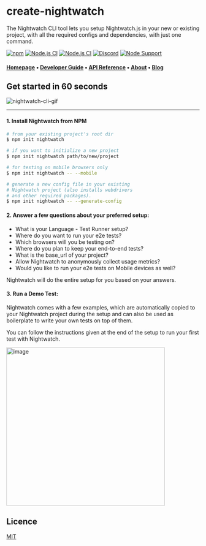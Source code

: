 # create-nightwatch

The Nightwatch CLI tool lets you setup Nightwatch.js in your new or existing project, with all the required configs and dependencies, with just one command.

[![npm](https://img.shields.io/npm/v/nightwatch.svg)](https://www.npmjs.com/package/nightwatch)
[![Node.js CI](https://github.com/nightwatchjs/create-nightwatch/actions/workflows/ubuntu-latest.yml/badge.svg?branch=main)](https://github.com/nightwatchjs/create-nightwatch/actions/workflows/ubuntu-latest.yml)
[![Node.js CI](https://github.com/nightwatchjs/create-nightwatch/actions/workflows/windows-latest.yml/badge.svg?branch=main)](https://github.com/nightwatchjs/create-nightwatch/actions/workflows/windows-latest.yml)
[![Discord][discord-badge]][discord]
[![Node Support](https://img.shields.io/badge/node-%3E12.x-brightgreen.svg)](https://github.com/nightwatchjs/nightwatch/blob/27a855a2ec0c2008073708d5a2286c2819584fdc/.github/workflows/build-node.yaml#L19)

#### [Homepage](https://nightwatchjs.org) &bullet; [Developer Guide](https://nightwatchjs.org/guide) &bullet; [API Reference](https://nightwatchjs.org/api) &bullet; [About](https://nightwatchjs.org/about) &bullet; [Blog](https://nightwatchjs.org/blog)

## Get started in 60 seconds
![nightwatch-cli-gif](https://user-images.githubusercontent.com/39924567/174841680-59664ff6-da2d-44a3-a1df-52d22c69b1e2.gif)

---

#### 1. Install Nightwatch from NPM

```sh
# from your existing project's root dir
$ npm init nightwatch

# if you want to initialize a new project
$ npm init nightwatch path/to/new/project

# for testing on mobile browsers only
$ npm init nightwatch -- --mobile

# generate a new config file in your existing
# Nightwatch project (also installs webdrivers
# and other required packages).
$ npm init nightwatch -- --generate-config
```

#### 2. Answer a few questions about your preferred setup:

- What is your Language - Test Runner setup? 
- Where do you want to run your e2e tests? 
- Which browsers will you be testing on? 
- Where do you plan to keep your end-to-end tests? 
- What is the base_url of your project? 
- Allow Nightwatch to anonymously collect usage metrics?
- Would you like to run your e2e tests on Mobile devices as well?

Nightwatch will do the entire setup for you based on your answers.

#### 3. Run a Demo Test:

Nightwatch comes with a few examples, which are automatically copied to your Nightwatch project during the setup and can also be used as boilerplate to write your own tests on top of them.

You can follow the instructions given at the end of the setup to run your first test with Nightwatch.

<img width="413" alt="image" src="https://user-images.githubusercontent.com/39924567/174763723-aff4d501-6320-402c-81cc-de75fbb5e8f0.png">


## Licence
[MIT](https://github.com/nightwatchjs/nightwatch/blob/main/LICENSE.md)

[discord-badge]: https://img.shields.io/discord/618399631038218240.svg?color=7389D8&labelColor=6A7EC2&logo=discord&logoColor=ffffff&style=flat-square
[discord]: https://discord.gg/SN8Da2X
